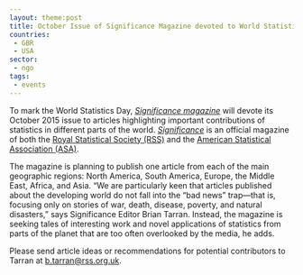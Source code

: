 ```yaml
---
layout: theme:post
title: October Issue of Significance Magazine devoted to World Statistics Day
countries:
 - GBR
 - USA
sector:
 - ngo
tags:
 - events
---
```


To mark the World Statistics Day, [*Significance magazine*](http://www.statslife.org.uk/significance) will devote its October 2015 issue to articles highlighting important contributions of statistics in different parts of the world. [*Significance*](http://www.statslife.org.uk/significance) is an official magazine of both the [Royal Statistical Society (RSS)](http://www.rss.org.uk/) and the [American Statistical Association (ASA)](http://www.amstat.org/).

The magazine is planning to publish one article from each of the main geographic regions: North America, South America, Europe, the Middle East, Africa, and Asia. “We are particularly keen that articles published about the developing world do not fall into the “bad news” trap—that is, focusing only on stories of war, death, disease, poverty, and natural disasters,” says Significance Editor Brian Tarran. Instead, the magazine is seeking tales of interesting work and novel applications of statistics from parts of the planet that are too often overlooked by the media, he adds.

Please send article ideas or recommendations for potential contributors to Tarran at <b.tarran@rss.org.uk>.
